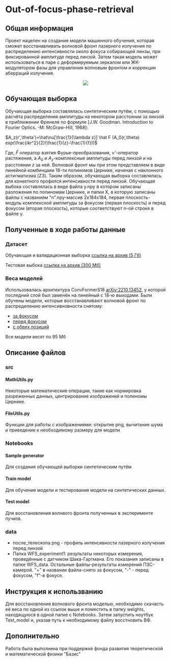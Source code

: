 # Out-of-focus-phase-retrieval

## Общая информация

Проект нацелен на создание модели машинного обучения, которая сможет восстанавливать волновой фронт лазерного излучения по распределению интенсивности около фокуса собирающей линзы, при фиксированной амплитуде перед линзой. Затем такая модель может использоваться в паре с деформируемым зеркалом или ЖК-модулятором фазы для управления волновым фронтом и коррекции аберраций излучения.
<p align="center">
  <img src=https://drive.google.com/uc?export=view&id=1k_H6a6TYQBWQoJ5XEueIzTb7ixovNTAx>
</p>

## Обучающая выборка

Обучающая выборка составлялась синтетическим путём, с помощью расчёта распределения амплитуды на некотором расстоянии за линзой в приближении Френеля по формуле [J.W. Goodman. Introduction to Fourier Optics. -M: McGraw-Hill, 1968]:


$A_z(r',\theta')=\hat\nu[\frac{1}{\lambda z}] \hat F (A_0(r,\theta) exp(\frac{ikr^2}{2}(\frac{1}{z}-\frac{1}{f}))$

Где, $\hat F$ оператор взятия Фурье-преобразования, $\hat \nu$ -оператор растяжения, а $A_0$ и $A_z$-комплексные амплитуды перед линзой и на расстоянии $z$ за ней. Волновой фронт мы при этом представляем в виде линейной комбинцаии 18-ти полиномов Цернике, начиная с наклонного астигматизма (Z3). Таким образом, обучающая выборка составлялась для конкетного профился интенсивности перед линзой.
Обучающая выбока составлялась в виде файла y.npy в котором записаны разложения по полиномам Цернике, и папки X, в которую записаны файлы с названиям "n".npy-массив 2x184x184, первая плоскость-модуль комплексной амплитуды за фокусом (первая плоскость) и перед фокусом (вторая плоскость), которые соответствуют n-ой строке в файле y.

## Полученные в ходе работы данные

### Датасет
Обучающая и валидационная выборка [ссылка на архив (5 Гб)](https://drive.google.com/file/d/1GJQNoUuhk4rlNBp1MwmwA5qtDMWiA7mN/view?usp=drive_link) 

Тестовая выбока [ссылка на архив (300 Мб)](https://drive.google.com/file/d/12z94Ac5pduBFlemM_hpoq3cMljnBAW-P/view?usp=sharing) 

### Веса моделей

Использовалась архитектура ConvFormerS18 [arXiv:2210.13452](https://arxiv.org/pdf/2210.13452), у которой последний слой был заменён на линейный с 18-ю выходами. Были обучены модели, которые восстанавливают волновой фронт по распределению интенсивновности снятому:
* [за фокусом](https://drive.google.com/file/d/14dNBQa1X3U5koiVt5LlV7OvEF92hbsHv/view?usp=sharing)
* [перед фокусом](https://drive.google.com/file/d/1GajYZfS6c2na59GuyMGQzx2pgnQGdzs_/view?usp=sharing)
* [с обеих позиций](https://drive.google.com/file/d/1Io8RWLJicvvPHoObCff8O4ACBxBRcQpT/view?usp=sharing)

Все модели весят по 95 Мб

## Описание файлов

### src
#### MathUtils.py
Некоторые математические операции, такие как нормировка разреженных данных, центрирование изображений и полиномы Цернике.
#### FileUtils.py
Функции для работы с изображениями: открытие png, вычитание шума и приведение к необходимому размеру для модели

### Notebooks
#### Sample generator
Для создания обучающей выборки синтетическим путём
#### Train model
Для обучения модели и тестирования модели на синтетических данных.
#### Test model
Для восстановления волнвого фронта полученных в эксперименте пучков.

### data
* после_телескопа.png - профиль интенсивности лазерного излучения перед линзой
* Папка WFS_experiment1: результаты некоторых измерения, проведённые с датчиком Шака-Гартмана. Его показания записаны в папке WFS_data. Остальные файлы-результаты измерений ПЗС-камерой. "+" в названии файла-снято за фокусом, "-" - перед фокусом, "f"-в фокусе.

## Инструкция к использванию

Для восстановления волнового фронта моделью, необходимо скачасть её веса по одной из ссылок выше и поместить в папку weights, находящуюся в одной папке с Notebooks. Затем запустить ноутбук Test_model и, указав путь к необходимому файлу восстновить ВФ.

## Дополнительно

Работа была выполнена при поддержке фонда развития теоретической и математической физики "Базис"

